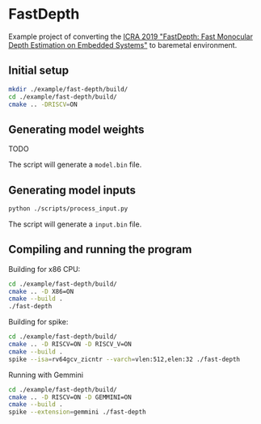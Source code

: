 # FastDepth

Example project of converting the [ICRA 2019 "FastDepth: Fast Monocular Depth Estimation on Embedded Systems"](https://github.com/dwofk/fast-depth) to baremetal environment.

## Initial setup

```bash
mkdir ./example/fast-depth/build/
cd ./example/fast-depth/build/
cmake .. -DRISCV=ON
```

## Generating model weights

TODO

The script will generate a `model.bin` file.


## Generating model inputs

```bash
python ./scripts/process_input.py
```

The script will generate a `input.bin` file.


## Compiling and running the program

Building for x86 CPU:

```bash
cd ./example/fast-depth/build/
cmake .. -D X86=ON
cmake --build .
./fast-depth
```

Building for spike:

```bash
cd ./example/fast-depth/build/
cmake .. -D RISCV=ON -D RISCV_V=ON
cmake --build .
spike --isa=rv64gcv_zicntr --varch=vlen:512,elen:32 ./fast-depth
```

Running with Gemmini

```bash
cd ./example/fast-depth/build/
cmake .. -D RISCV=ON -D GEMMINI=ON
cmake --build .
spike --extension=gemmini ./fast-depth
```




